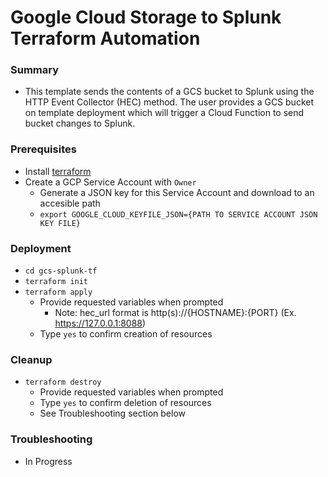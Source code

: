 # Google Cloud Storage to Splunk Terraform Automation
### Summary
* This template sends the contents of a GCS bucket to Splunk using the HTTP Event Collector (HEC) method. The user provides a GCS bucket on template deployment which will trigger a Cloud Function to send bucket changes to Splunk.

### Prerequisites
* Install [terraform](https://learn.hashicorp.com/terraform/getting-started/install.html)
* Create a GCP Service Account with `Owner`
	* Generate a JSON key for this Service Account and download to an accesible path
	* `export GOOGLE_CLOUD_KEYFILE_JSON={PATH TO SERVICE ACCOUNT JSON KEY FILE}`

### Deployment
* `cd gcs-splunk-tf`
* `terraform init`
* `terraform apply`
	* Provide requested variables when prompted
		* Note: hec_url format is http(s)://{HOSTNAME}:{PORT} (Ex. https://127.0.0.1:8088)
	* Type `yes` to confirm creation of resources

### Cleanup
* `terraform destroy`
	* Provide requested variables when prompted
	* Type `yes` to confirm deletion of resources
	* See Troubleshooting section below

### Troubleshooting
* In Progress